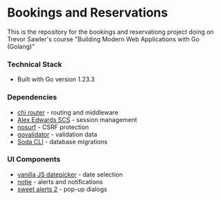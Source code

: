 # Bookings and Reservations 

This is the repository for the bookings and reservationg project doing on Trevor Sawler's course "Building Modern Web Applications with Go (Golang)"

### Technical Stack
- Built with Go version 1.23.3

### Dependencies
- [chi router](https://github.com/go-chi/chi/v5) - routing and middleware
- [Alex Edwards SCS](https://github.com/alexedwards/scs/v2) - session management 
- [nosurf](https://github.com/justinas/nosurf) - CSRF protection
- [govalidator](https://github.com/asaskevich/govalidator) - validation data
- [Soda CLI](https://gobuffalo.io/documentation/database/soda/) - database migrations

### UI Components
- [vanilla JS datepicker](https://github.com/mymth/vanillajs-datepicker/) - date selection
- [notie](https://github.com/jaredreich/notie) - alerts and notifications
- [sweet alerts 2](https://sweetalert2.github.io/#download) - pop-up dialogs
